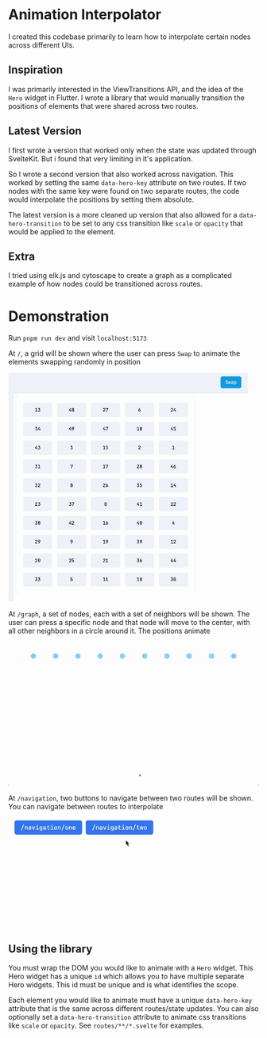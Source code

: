 # Animation Interpolator
I created this codebase primarily to learn how to interpolate certain nodes across different UIs.

## Inspiration
I was primarily interested in the ViewTransitions API, and the idea of the `Hero` widget in Flutter. I wrote a library that would
manually transition the positions of elements that were shared across two routes.

## Latest Version
I first wrote a version that worked only when the state was updated through SvelteKit. But i found that very limiting in it's application.

So I wrote a second version that also worked across navigation. This worked by setting the same `data-hero-key` attribute on two routes.
If two nodes with the same key were found on two separate routes, the code would interpolate the positions by setting them absolute.

The latest version is a more cleaned up version that also allowed for a `data-hero-transition` to be set to any css transition like `scale` or `opacity`
that would be applied to the element.

## Extra
I tried using elk.js and cytoscape to create a graph as a complicated example of how nodes could be transitioned across routes.

# Demonstration
Run `pnpm run dev` and visit `localhost:5173`

At `/`, a grid will be shown where the user can press `Swap` to animate the elements swapping randomly in position

![SwapGrid.gif](static/SwapGrid.gif)

At `/graph`, a set of nodes, each with a set of neighbors will be shown. The user can press a specific node and that node
will move to the center, with all other neighbors in a circle around it. The positions animate

![Graph.gif](static/Graph.gif)

At `/navigation`, two buttons to navigate between two routes will be shown. You can navigate between routes to interpolate

![Navigation.gif](static/Navigation.gif)

## Using the library
You must wrap the DOM you would like to animate with a `Hero` widget. This Hero widget has a unique `id` which allows you to
have multiple separate Hero widgets. This id must be unique and is what identifies the scope.

Each element you would like to animate must have a unique `data-hero-key` attribute that is the same across different routes/state updates.
You can also optionally set a `data-hero-transition` attribute to animate css transitions like `scale` or `opacity`. See `routes/**/*.svelte` for examples.